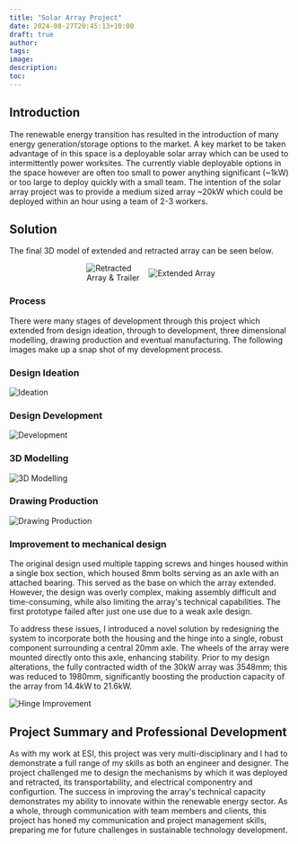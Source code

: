 ```yaml
---
title: "Solar Array Project"
date: 2024-08-27T20:45:13+10:00
draft: true
author:
tags:
image:
description:
toc:
---
```


## Introduction

The renewable energy transition has resulted in the introduction of many energy generation/storage options to the market. A key market to be taken advantage of in this space is a deployable solar array which can be used to intermittently power worksites. The currently viable deployable options in the space however are often too small to power anything significant (~1kW) or too large to deploy quickly with a small team. The intention of the solar array project was to provide a medium sized array ~20kW which could be deployed within an hour using a team of 2-3 workers.

## Solution

The final 3D model of extended and retracted array can be seen below.

<div style="display: flex; justify-content: center; align-items: center;">
  <img src="/images/projects/render-contracted.png" alt="Retracted Array & Trailer" style="max-width: 20%; height: auto; margin-right: 10px;">
  <img src="/images/projects/render-deployed.png" alt="Extended Array" style="max-width: 80%; height: auto;">
</div>

### Process

There were many stages of development through this project which extended from design ideation, through to development, three dimensional modelling, drawing production and eventual manufacturing. The following images make up a snap shot of my development process.

### Design Ideation
![Ideation](/images/projects/ideation.png)

### Design Development
![Development](/images/projects/development.png)

### 3D Modelling
![3D Modelling](/images/projects/design.png)

### Drawing Production
![Drawing Production](/images/projects/drawing-production.png)

### Improvement to mechanical design 

The original design used multiple tapping screws and hinges housed within a single box section, which housed 8mm bolts serving as an axle with an attached bearing. This served as the base on which the array extended. However, the design was overly complex, making assembly difficult and time-consuming, while also limiting the array's technical capabilities. The first prototype failed after just one use due to a weak axle design.

To address these issues, I introduced a novel solution by redesigning the system to incorporate both the housing and the hinge into a single, robust component surrounding a central 20mm axle. The wheels of the array were mounted directly onto this axle, enhancing stability. Prior to my design alterations, the fully contracted width of the 30kW array was 3548mm; this was reduced to 1980mm, significantly boosting the production capacity of the array from 14.4kW to 21.6kW.

![Hinge Improvement](/images/projects/hinge-improvements.png)

## Project Summary and Professional Development

As with my work at ESI, this project was very multi-disciplinary and I had to demonstrate a full range of my skills as both an engineer and designer. The project challenged me to design the mechanisms by which it was deployed and retracted, its transportability, and electrical componentry and configurtion.  The success in improving the array's technical capacity demonstrates my ability to innovate within the renewable energy sector. As a whole, through communication with team members and clients, this project has honed my communication and project management skills, preparing me for future challenges in sustainable technology development.
